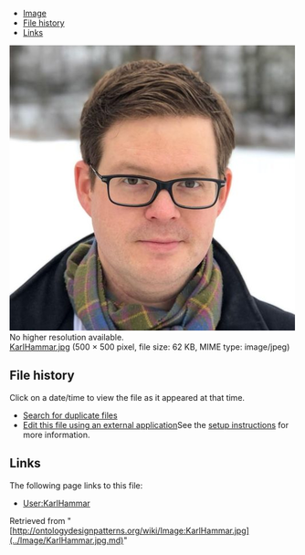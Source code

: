 * [Image](../Image/KarlHammar.jpg.md#file)
* [File history](../Image/KarlHammar.jpg.md#filehistory)
* [Links](../Image/KarlHammar.jpg.md#filelinks)

[![Image:KarlHammar.jpg](../images/0/05/KarlHammar.jpg)](../images/0/05/KarlHammar.jpg)  
No higher resolution available.  
[KarlHammar.jpg](../images/0/05/KarlHammar.jpg)‎ (500 × 500 pixel, file size: 62 KB, MIME type: image/jpeg)

## File history

Click on a date/time to view the file as it appeared at that time.



  
* [Search for duplicate files](http://ontologydesignpatterns.org/wiki/Special:FileDuplicateSearch/KarlHammar.jpg "Special:FileDuplicateSearch/KarlHammar.jpg")
* [Edit this file using an external application](http://ontologydesignpatterns.org/wiki/index.php?title=Image:KarlHammar.jpg&action=edit&externaledit=true&mode=file "Image:KarlHammar.jpg")See the [setup instructions](http://www.mediawiki.org/wiki/Manual:External_editors "http://www.mediawiki.org/wiki/Manual:External_editors") for more information.

## Links



The following page links to this file:


* [User:KarlHammar](../User/KarlHammar.md "User:KarlHammar")


Retrieved from "[http://ontologydesignpatterns.org/wiki/Image:KarlHammar.jpg](../Image/KarlHammar.jpg.md)"